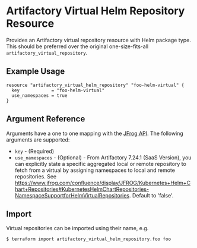 # Artifactory Virtual Helm Repository Resource

Provides an Artifactory virtual repository resource with Helm package type. This should be preferred over the original one-size-fits-all `artifactory_virtual_repository`.

## Example Usage

```hcl
resource "artifactory_virtual_helm_repository" "foo-helm-virtual" {
  key            = "foo-helm-virtual"
  use_namespaces = true
}
```

## Argument Reference

Arguments have a one to one mapping with the [JFrog API](https://www.jfrog.com/confluence/display/JFROG/Repository+Configuration+JSON#RepositoryConfigurationJSON-VirtualRepository). The following arguments are supported:

* `key` - (Required)
* `use_namespaces` - (Optional) - From Artifactory 7.24.1 (SaaS Version), you can explicitly state a specific aggregated local or remote repository to fetch from a virtual by assigning namespaces to local and remote repositories. See https://www.jfrog.com/confluence/display/JFROG/Kubernetes+Helm+Chart+Repositories#KubernetesHelmChartRepositories-NamespaceSupportforHelmVirtualRepositories. Default to 'false'.

## Import

Virtual repositories can be imported using their name, e.g.

```
$ terraform import artifactory_virtual_helm_repository.foo foo
```
